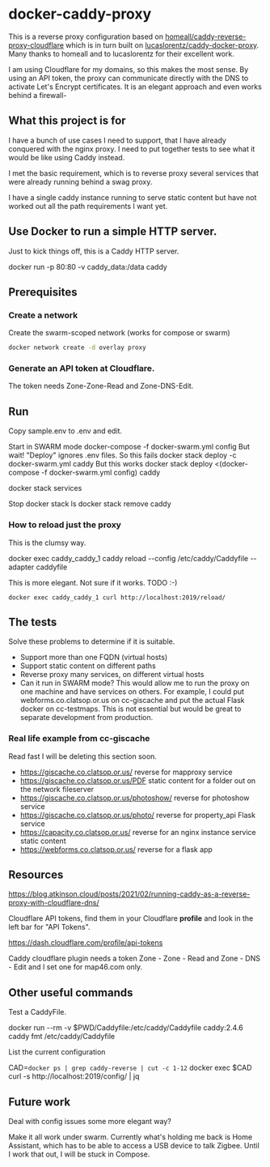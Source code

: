 # docker-caddy-proxy

This is a reverse proxy configuration based on
[homeall/caddy-reverse-proxy-cloudflare](https://github.com/homeall/caddy-reverse-proxy-cloudflare) which is in turn built on 
[lucaslorentz/caddy-docker-proxy](https://github.com/lucaslorentz/caddy-docker-proxy).
Many thanks to homeall and to lucaslorentz for their excellent work.

I am using Cloudflare for my domains, so this makes the most sense.
By using an API token, the proxy can communicate directly with the
DNS to activate Let's Encrypt certificates. It is an elegant approach
and even works behind a firewall- 

## What this project is for

I have a bunch of use cases I need to support, that I have already 
conquered with the nginx proxy. I need to put together tests
to see what it would be like using Caddy instead.

I met the basic requirement, which is to reverse proxy several
services that were already running behind a swag proxy.

I have a single caddy instance running to serve static content
but have not worked out all the path requirements I want yet.

## Use Docker to run a simple HTTP server.

Just to kick things off, this is a Caddy HTTP server.

   docker run -p 80:80 -v caddy_data:/data caddy

## Prerequisites

### Create a network

Create the swarm-scoped network (works for compose or swarm)

```bash
docker network create -d overlay proxy
```

### Generate an API token at Cloudflare.

The token needs Zone-Zone-Read and Zone-DNS-Edit.

## Run

Copy sample.env to .env and edit.

Start in SWARM mode
   docker-compose -f docker-swarm.yml config
But wait! "Deploy" ignores .env files. So this fails
   docker stack deploy -c docker-swarm.yml caddy
But this works
   docker stack deploy <(docker-compose -f docker-swarm.yml config) caddy

   docker stack services
   
Stop
   docker stack ls
   docker stack remove caddy

### How to reload just the proxy

This is the clumsy way.

 docker exec caddy_caddy_1 caddy reload --config /etc/caddy/Caddyfile --adapter caddyfile

This is more elegant. Not sure if it works. TODO :-)

    docker exec caddy_caddy_1 curl http://localhost:2019/reload/

## The tests

Solve these problems to determine if it is suitable.

* Support more than one FQDN (virtual hosts)
* Support static content on different paths
* Reverse proxy many services, on different virtual hosts
* Can it run in SWARM mode? This would allow me to run the proxy on one machine and have services on others.
For example, I could put webforms.co.clatsop.or.us on cc-giscache and put the actual Flask docker on cc-testmaps.
This is not essential but would be great to separate development from production.

### Real life example from cc-giscache

Read fast I will be deleting this section soon.

* https://giscache.co.clatsop.or.us/   reverse for mapproxy service
* https://giscache.co.clatsop.or.us/PDF  static content for a folder out on the network fileserver
* https://giscache.co.clatsop.or.us/photoshow/  reverse for photoshow service
* https://giscache.co.clatsop.or.us/photo/  reverse for property_api Flask service
* https://capacity.co.clatsop.or.us/   reverse for an nginx instance service static content
* https://webforms.co.clatsop.or.us/   reverse for a flask app

## Resources

https://blog.atkinson.cloud/posts/2021/02/running-caddy-as-a-reverse-proxy-with-cloudflare-dns/

Cloudflare API tokens, find them in your Cloudflare **profile** and look in the left bar for "API Tokens". 

https://dash.cloudflare.com/profile/api-tokens

Caddy cloudflare plugin needs a token Zone - Zone - Read and Zone - DNS - Edit and I set one for map46.com only.

## Other useful commands

Test a CaddyFile.

docker run --rm -v $PWD/Caddyfile:/etc/caddy/Caddyfile caddy:2.4.6 caddy fmt /etc/caddy/Caddyfile

List the current configuration

   CAD=`docker ps | grep caddy-reverse | cut -c 1-12`
   docker exec $CAD curl -s http://localhost:2019/config/ | jq

## Future work

Deal with config issues some more elegant way?

Make it all work under swarm. Currently what's holding me back is Home Assistant, 
which has to be able to access a USB device to talk Zigbee.
Until I work that out, I will be stuck in Compose.

